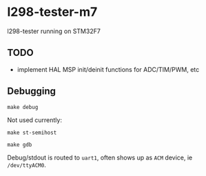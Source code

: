 # l298-tester-m7
l298-tester running on STM32F7

## TODO

- implement HAL MSP init/deinit functions for ADC/TIM/PWM, etc

## Debugging

```
make debug
```

Not used currently:

```
make st-semihost
```

```
make gdb
```

Debug/stdout is routed to `uart1`, often shows up as `ACM` device, ie `/dev/ttyACM0`.
